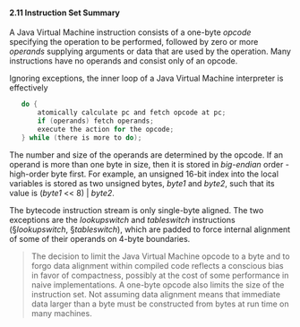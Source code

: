 #### **2.11 Instruction Set Summary** 

A Java Virtual Machine instruction consists of a one-byte *opcode* specifying the operation to be performed, followed by zero or more *operands* supplying arguments or data that are used by the operation. Many instructions have no operands and consist only of an opcode. 

Ignoring exceptions, the inner loop of a Java Virtual Machine interpreter is effectively 

```java
   do {
       atomically calculate pc and fetch opcode at pc;
       if (operands) fetch operands;
       execute the action for the opcode;
   } while (there is more to do);
```

The number and size of the operands are determined by the opcode. If an operand is more than one byte in size, then it is stored in *big-endian* order - high-order byte first. For example, an unsigned 16-bit index into the local variables is stored as two unsigned bytes, *byte1* and *byte2*, such that its value is (*byte1* << 8) | *byte2*. 

The bytecode instruction stream is only single-byte aligned. The two exceptions are the *lookupswitch* and *tableswitch* instructions (§*lookupswitch*, §*tableswitch*), which are padded to force internal alignment of some of their operands on 4-byte boundaries. 

> The decision to limit the Java Virtual Machine opcode to a byte and to forgo data alignment within compiled code reflects a conscious bias in favor of compactness, possibly at the cost of some performance in naive implementations. A one-byte opcode also limits the size of the instruction set. Not assuming data alignment means that immediate data larger than a byte must be constructed from bytes at run time on many machines. 